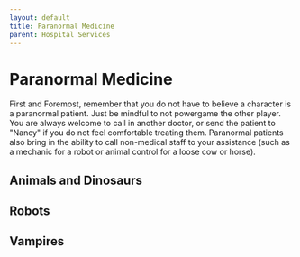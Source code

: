 ```yaml
---
layout: default
title: Paranormal Medicine
parent: Hospital Services
---
```


# Paranormal Medicine

First and Foremost, remember that you do not have to believe a character is a paranormal patient. Just be mindful to not powergame the other player. You are always welcome to call in another doctor, or send the patient to "Nancy" if you do not feel comfortable treating them. Paranormal patients also bring in the ability to call non-medical staff to your assistance (such as a mechanic for a robot or animal control for a loose cow or horse). 

## Animals and Dinosaurs

## Robots

## Vampires